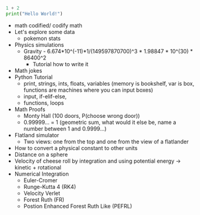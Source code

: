 ``` python
1 + 2
print("Hello World!")
```

* math codified/ codify math
* Let's explore some data
    * pokemon stats
* Physics simulations
    * Gravity - 6.674*10^(-11)*1/(149597870700)^3 * 1.98847 * 10^(30) * 86400^2
        * Tutorial how to write it
* Math jokes
* Python Tutorial
    * print, strings, ints, floats, variables (memory is bookshelf, var is box, functions are machines where you can input boxes)
    * input, if-elif-else, 
    * functions, loops
* Math Proofs
    * Monty Hall (100 doors, P(choose wrong door))
    * 0.99999... = 1 (geometric sum, what would it else be, name a number between 1 and 0.9999...)
* Flatland simulator
    * Two views: one from the top and one from the view of a flatlander
* How to convert a physical constant to other units
* Distance on a sphere
* Velocity of cheese roll by integration and using potential energy -> kinetic + rotational
* Numerical Integration
    * Euler-Cromer
    * Runge-Kutta 4 (RK4)
    * Velocity Verlet
    * Forest Ruth (FR)
    * Postion Enhanced Forest Ruth Like (PEFRL)